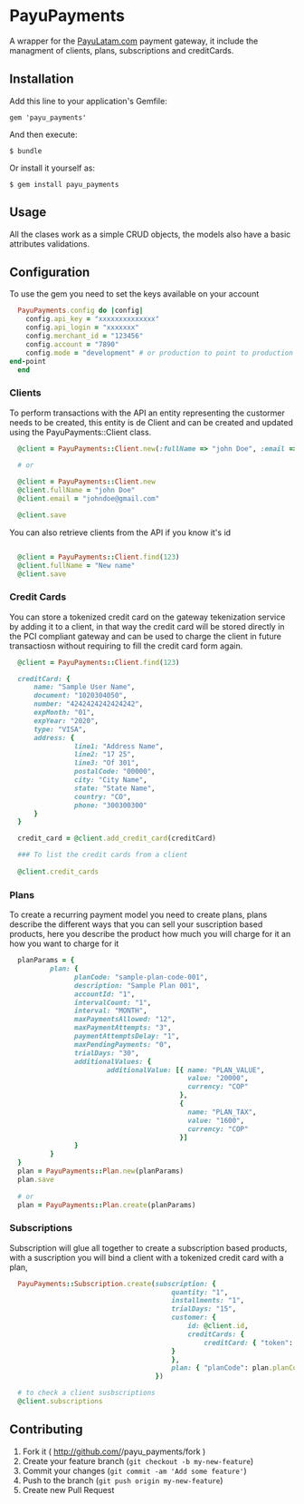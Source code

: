 # PayuPayments

A wrapper for the [PayuLatam.com](http://www.payulatam.com/) payment gateway, it include the
managment of clients, plans, subscriptions and creditCards.

## Installation

Add this line to your application's Gemfile:

    gem 'payu_payments'

And then execute:

    $ bundle

Or install it yourself as:

    $ gem install payu_payments

## Usage

All the clases work as a simple CRUD objects, the models also have a
basic attributes validations.

## Configuration

To use the gem you need to set the keys available on your account


```ruby
  PayuPayments.config do |config|
    config.api_key = "xxxxxxxxxxxxxx"
    config.api_login = "xxxxxxx"
    config.merchant_id = "123456"
    config.account = "7890"
    config.mode = "development" # or production to point to production
end-point
  end

```


### Clients

To perform transactions with the API an entity representing the
custormer needs to be created, this entity is de Client and can be
created and updated using the PayuPayments::Client class.

```ruby
  @client = PayuPayments::Client.new(:fullName => "john Doe", :email => "johndoe@gmail.com")

  # or
  
  @client = PayuPayments::Client.new
  @client.fullName = "john Doe"
  @client.email = "johndoe@gmail.com"

  @client.save
```
You can also retrieve clients from the API if you know it's id

```ruby

  @client = PayuPayments::Client.find(123)
  @client.fullName = "New name"
  @client.save

```


### Credit Cards

You can store a tokenized credit card on the gateway tekenization
service by adding it to a client, in that way the credit card will be
stored directly in the PCI compliant gateway and can be used to charge the
client in future transactiosn without requiring to fill the credit card
form again.

```ruby
  @client = PayuPayments::Client.find(123)

  creditCard: {
      name: "Sample User Name",
      document: "1020304050",
      number: "4242424242424242",
      expMonth: "01",
      expYear: "2020",
      type: "VISA",
      address: {
                line1: "Address Name",
                line2: "17 25",
                line3: "Of 301",
                postalCode: "00000",
                city: "City Name",
                state: "State Name",
                country: "CO",
                phone: "300300300"
      }
  }

  credit_card = @client.add_credit_card(creditCard)

  ### To list the credit cards from a client
  
  @client.credit_cards
```

### Plans

To create a recurring payment model you need to create plans, plans
describe the different ways that you can sell your suscription based
products, here you describe the product how much you will charge for it an
how you want to charge for it

```ruby
  planParams = {
          plan: {
                planCode: "sample-plan-code-001",
                description: "Sample Plan 001",
                accountId: "1",
                intervalCount: "1",
                interval: "MONTH",
                maxPaymentsAllowed: "12",
                maxPaymentAttempts: "3",
                paymentAttemptsDelay: "1",
                maxPendingPayments: "0",
                trialDays: "30",
                additionalValues: {
                        additionalValue: [{ name: "PLAN_VALUE",
                                            value: "20000",
                                            currency: "COP"
                                          },
                                          {
                                            name: "PLAN_TAX",
                                            value: "1600",
                                            currency: "COP"
                                          }]
                }
          }
  }
  plan = PayuPayments::Plan.new(planParams)
  plan.save
  
  # or
  plan = PayuPayments::Plan.create(planParams)
```
### Subscriptions

Subscription will glue all together to create a subscription based
products, with a suscription you will bind a
client with a tokenized credit card with a plan,

```ruby
  PayuPayments::Subscription.create(subscription: {
                                        quantity: "1",
                                        installments: "1",
                                        trialDays: "15",
                                        customer: {
                                            id: @client.id,
                                            creditCards: {
                                                creditCard: { "token": credit_card.token }
                                        }
                                        },
                                        plan: { "planCode": plan.planCode }
                                    })

  # to check a client susbscriptions
  @client.subscriptions

```


## Contributing

1. Fork it ( http://github.com/<my-github-username>/payu_payments/fork )
2. Create your feature branch (`git checkout -b my-new-feature`)
3. Commit your changes (`git commit -am 'Add some feature'`)
4. Push to the branch (`git push origin my-new-feature`)
5. Create new Pull Request
